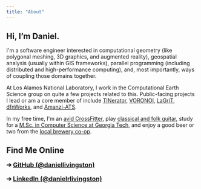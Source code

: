 ```yaml
---
title: "About"
---
```


## Hi, I’m Daniel.

I'm a software engineer interested in computational geometry (like polygonal meshing, 3D graphics, and augmented reality), geospatial analysis (usually within GIS frameworks), parallel programming (including distributed and high-performance computing), and, most importantly, ways of coupling those domains together.

At Los Alamos National Laboratory, I work in the Computational Earth Science group on quite a few projects related to this. Public-facing projects I lead or am a core member of include [TINerator](https://github.com/lanl/tinerator), [VORONOI](https://github.com/lanl/voronoi), [LaGriT](https://github.com/lanl/LaGriT), [dfnWorks](https://dfnworks.lanl.gov), and [Amanzi-ATS](https://amanzi.github.io).

In my free time, I'm an [avid CrossFitter](https://www.facebook.com/CrossFitLosAlamos/), play [classical and folk guitar](https://youtu.be/o6i4NIxGx50), study for a [M.Sc. in Computer Science at Georgia Tech](https://omscs.gatech.edu), and enjoy a good beer or two from the [local brewery co-op](https://www.bathtubrowbrewing.coop).

## Find Me Online

<style>
    /*
     * Cheap hack to remove the massive
     * whitespace between the profile links below.
     */
    h3 {
        margin-top: 0.1rem;
    }

    h2 {
        margin-bottom: 1.0rem;
    }
</style>

<script src="https://kit.fontawesome.com/95bd3f0cc6.js" crossorigin="anonymous"></script>

### ➔ <i class="fab fa-github"></i> [GitHub (@daniellivingston)](https://github.com/daniellivingston)
### ➔ <i class="fab fa-linkedin"></i> [LinkedIn (@danielrlivingston)](https://www.linkedin.com/in/danielrlivingston/)

